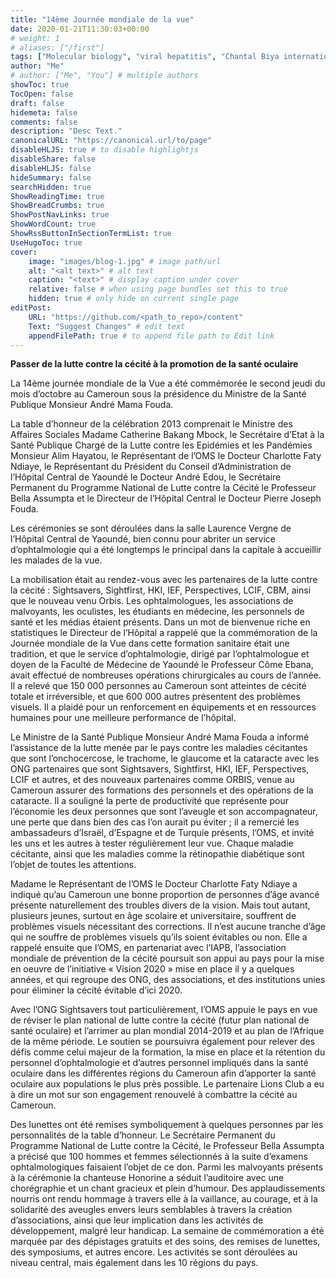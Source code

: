 ```yaml
---
title: "14ème Journée mondiale de la vue"
date: 2020-01-21T11:30:03+00:00
# weight: 1
# aliases: ["/first"]
tags: ["Molecular biology", "viral hepatitis", "Chantal Biya international reference center"]
author: "Me"
# author: ["Me", "You"] # multiple authors
showToc: true
TocOpen: false
draft: false
hidemeta: false
comments: false
description: "Desc Text."
canonicalURL: "https://canonical.url/to/page"
disableHLJS: true # to disable highlightjs
disableShare: false
disableHLJS: false
hideSummary: false
searchHidden: true
ShowReadingTime: true
ShowBreadCrumbs: true
ShowPostNavLinks: true
ShowWordCount: true
ShowRssButtonInSectionTermList: true
UseHugoToc: true
cover:
    image: "images/blog-1.jpg" # image path/url
    alt: "<alt text>" # alt text
    caption: "<text>" # display caption under cover
    relative: false # when using page bundles set this to true
    hidden: true # only hide on current single page
editPost:
    URL: "https://github.com/<path_to_repo>/content"
    Text: "Suggest Changes" # edit text
    appendFilePath: true # to append file path to Edit link
---
```

**Passer de la lutte contre la cécité à la promotion de la santé oculaire**

La 14ème journée mondiale de la Vue a été commémorée le second jeudi du mois d’octobre au Cameroun sous la présidence du Ministre de la Santé Publique Monsieur André Mama Fouda.

La table d’honneur de la célébration 2013 comprenait le Ministre des Affaires Sociales Madame Catherine Bakang Mbock, le Secrétaire d’Etat à la Santé Publique Chargé de la Lutte contre les Epidémies et les Pandémies Monsieur Alim Hayatou, le Représentant de l’OMS le Docteur Charlotte Faty Ndiaye, le Représentant du Président du Conseil d’Administration de l’Hôpital Central de Yaoundé le Docteur André Edou, le Secrétaire Permanent du Programme National de Lutte contre la Cécité le Professeur Bella Assumpta et le Directeur de l’Hôpital Central le Docteur Pierre Joseph Fouda.

Les cérémonies se sont déroulées dans la salle Laurence Vergne de l’Hôpital Central de Yaoundé, bien connu pour abriter un service d’ophtalmologie qui a été longtemps le principal dans la capitale à accueillir les malades de la vue.

La mobilisation était au rendez-vous avec les partenaires de la lutte contre la cécité : Sightsavers, Sightfirst, HKI, IEF, Perspectives, LCIF, CBM, ainsi que le nouveau venu Orbis. Les ophtalmologues, les associations de malvoyants, les oculistes, les étudiants en médecine, les personnels de santé et les médias étaient présents. Dans un mot de bienvenue riche en statistiques le Directeur de l’Hôpital a rappelé que la commémoration de la Journée mondiale de la Vue dans cette formation sanitaire était une tradition, et que le service d’ophtalmologie, dirigé par l’ophtalmologue et doyen de la Faculté de Médecine de Yaoundé le Professeur Côme Ebana, avait effectué de nombreuses opérations chirurgicales au cours de l’année. Il a relevé que 150 000 personnes au Cameroun sont atteintes de cécité totale et irréversible, et que 600 000 autres présentent des problèmes visuels. Il a plaidé pour un renforcement en équipements et en ressources humaines pour une meilleure performance de l’hôpital.

Le Ministre de la Santé Publique Monsieur André Mama Fouda a informé l’assistance de la lutte menée par le pays contre les maladies cécitantes que sont l’onchocercose, le trachome, le glaucome et la cataracte avec les ONG partenaires que sont Sightsavers, Sightfirst, HKI, IEF, Perspectives, LCIF et autres, et des nouveaux partenaires comme ORBIS, venue au Cameroun assurer des formations des personnels et des opérations de la cataracte. Il a souligné la perte de productivité que représente pour l’économie les deux personnes que sont l’aveugle et son accompagnateur, une perte que dans bien des cas l’on aurait pu éviter ; il a remercié les ambassadeurs d’Israël, d’Espagne et de Turquie présents, l’OMS, et invité les uns et les autres à tester régulièrement leur vue. Chaque maladie cécitante, ainsi que les maladies comme la rétinopathie diabétique sont l’objet de toutes les attentions.

Madame le Représentant de l’OMS le Docteur Charlotte Faty Ndiaye a indiqué qu’au Cameroun une bonne proportion de personnes d’âge avancé présente naturellement des troubles divers de la vision. Mais tout autant, plusieurs jeunes, surtout en âge scolaire et universitaire, souffrent de problèmes visuels nécessitant des corrections. Il n’est aucune tranche d’âge qui ne souffre de problèmes visuels qu’ils soient évitables ou non. Elle a rappelé ensuite que l’OMS, en partenariat avec l’IAPB, l’association mondiale de prévention de la cécité poursuit son appui au pays pour la mise en oeuvre de l’initiative « Vision 2020 » mise en place il y a quelques années, et qui regroupe des ONG, des associations, et des institutions unies pour éliminer la cécité évitable d’ici 2020.

Avec l’ONG Sightsavers tout particulièrement, l’OMS appuie le pays en vue de réviser le plan national de lutte contre la cécité (futur plan national de santé oculaire) et l’arrimer au plan mondial 2014-2019 et au plan de l’Afrique de la même période. Le soutien se poursuivra également pour relever des défis comme celui majeur de la formation, la mise en place et la rétention du personnel d’ophtalmologie et d’autres personnel impliqués dans la santé oculaire dans les différentes régions du Cameroun afin d’apporter la santé oculaire aux populations le plus près possible. Le partenaire Lions Club a eu à dire un mot sur son engagement renouvelé à combattre la cécité au Cameroun.

Des lunettes ont été remises symboliquement à quelques personnes par les personnalités de la table d’honneur. Le Secrétaire Permanent du Programme National de Lutte contre la Cécité, le Professeur Bella Assumpta a précisé que 100 hommes et femmes sélectionnés à la suite d’examens ophtalmologiques faisaient l’objet de ce don. Parmi les malvoyants présents à la cérémonie la chanteuse Honorine a séduit l’auditoire avec une chorégraphie et un chant gracieux et plein d’humour. Des applaudissements nourris ont rendu hommage à travers elle à la vaillance, au courage, et à la solidarité des aveugles envers leurs semblables à travers la création d’associations, ainsi que leur implication dans les activités de développement, malgré leur handicap. La semaine de commémoration a été marquée par des dépistages gratuits et des soins, des remises de lunettes, des symposiums, et autres encore. Les activités se sont déroulées au niveau central, mais également dans les 10 régions du pays.